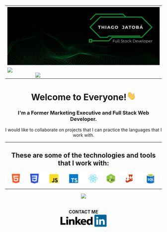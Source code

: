 <table style="width:100%">
  <tr>
    <th>
      <img src="https://github.com/tjatoba/tjatoba/blob/main/images/bannerthiagojatoba.png" alt="banner_github" style="max-width:100%;">
    </th>
  </tr>
  <tr>
    <td>
      <img width="370px" align="left" src="https://github-readme-stats.vercel.app/api/top-langs/?username=tjatoba&layout=compact&theme=blue-green" style="max-width:100%;"><img width="400px" align="right" src="https://github-readme-stats.vercel.app/api?username=tjatoba&amp;theme=blue-green" style="max-width:100%;">
    </td>
  </tr>
</table>

<h1 align="center">Welcome to Everyone!<img src="https://github.com/tjatoba/tjatoba/blob/main/images/Hi.gif" width="30px" ></h1> 

<h3 align="center">I'm a Former Marketing Executive and Full Stack Web Developer.</h3>
<p align="center">I would like to collaborate on projects that I can practice the languages that I work with.
</br>

<hr></hr> 
<h2 align="center">These are some of the technologies and tools that I work with:</h2>
<p align="center" style="display: flex; justify-content: space-between">
  <img alt="tjatoba-techskills" style="max-width:100%;"src="https://github.com/tjatoba/tjatoba/blob/main/images/bannerlinguagens.png">
</p>
<hr></hr> 
<div align="center">
<img src="https://komarev.com/ghpvc/?username=tjatoba&color=079839">
</br>
</br>

**CONTACT ME**
<br/>
<a href="https://www.linkedin.com/in/thiagojatobadev/">
  <img alt="tjatoba-linkedin" height="40" width="150" src="https://github.com/tjatoba/tjatoba/blob/main/images/LinkedIn_Logo.png">
</a>
</div>
